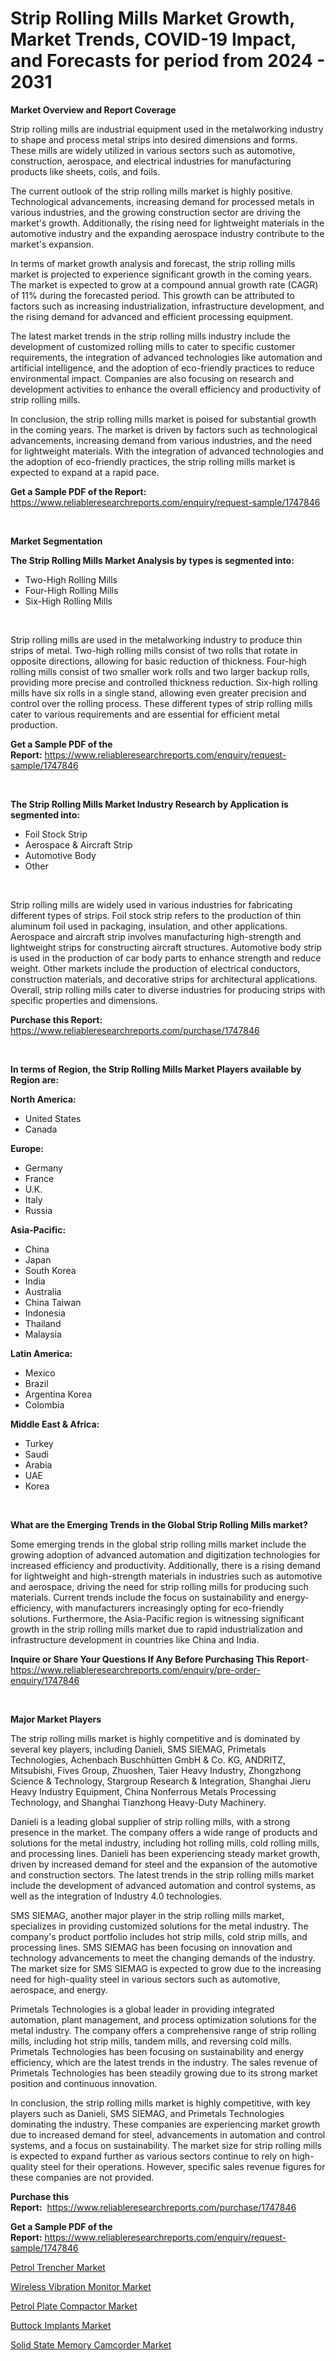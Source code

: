 <p><h1>Strip Rolling Mills Market Growth, Market Trends, COVID-19 Impact, and Forecasts for period from 2024 - 2031</h1></p><p><strong>Market Overview and Report Coverage</strong></p>
<p><p>Strip rolling mills are industrial equipment used in the metalworking industry to shape and process metal strips into desired dimensions and forms. These mills are widely utilized in various sectors such as automotive, construction, aerospace, and electrical industries for manufacturing products like sheets, coils, and foils.</p><p>The current outlook of the strip rolling mills market is highly positive. Technological advancements, increasing demand for processed metals in various industries, and the growing construction sector are driving the market's growth. Additionally, the rising need for lightweight materials in the automotive industry and the expanding aerospace industry contribute to the market's expansion.</p><p>In terms of market growth analysis and forecast, the strip rolling mills market is projected to experience significant growth in the coming years. The market is expected to grow at a compound annual growth rate (CAGR) of 11% during the forecasted period. This growth can be attributed to factors such as increasing industrialization, infrastructure development, and the rising demand for advanced and efficient processing equipment.</p><p>The latest market trends in the strip rolling mills industry include the development of customized rolling mills to cater to specific customer requirements, the integration of advanced technologies like automation and artificial intelligence, and the adoption of eco-friendly practices to reduce environmental impact. Companies are also focusing on research and development activities to enhance the overall efficiency and productivity of strip rolling mills.</p><p>In conclusion, the strip rolling mills market is poised for substantial growth in the coming years. The market is driven by factors such as technological advancements, increasing demand from various industries, and the need for lightweight materials. With the integration of advanced technologies and the adoption of eco-friendly practices, the strip rolling mills market is expected to expand at a rapid pace.</p></p>
<p><strong>Get a Sample PDF of the Report:</strong> <a href="https://www.reliableresearchreports.com/enquiry/request-sample/1747846">https://www.reliableresearchreports.com/enquiry/request-sample/1747846</a></p>
<p>&nbsp;</p>
<p><strong>Market Segmentation</strong></p>
<p><strong>The Strip Rolling Mills Market Analysis by types is segmented into:</strong></p>
<p><ul><li>Two-High Rolling Mills</li><li>Four-High Rolling Mills</li><li>Six-High Rolling Mills</li></ul></p>
<p>&nbsp;</p>
<p><p>Strip rolling mills are used in the metalworking industry to produce thin strips of metal. Two-high rolling mills consist of two rolls that rotate in opposite directions, allowing for basic reduction of thickness. Four-high rolling mills consist of two smaller work rolls and two larger backup rolls, providing more precise and controlled thickness reduction. Six-high rolling mills have six rolls in a single stand, allowing even greater precision and control over the rolling process. These different types of strip rolling mills cater to various requirements and are essential for efficient metal production.</p></p>
<p><strong>Get a Sample PDF of the Report:</strong>&nbsp;<a href="https://www.reliableresearchreports.com/enquiry/request-sample/1747846">https://www.reliableresearchreports.com/enquiry/request-sample/1747846</a></p>
<p>&nbsp;</p>
<p><strong>The Strip Rolling Mills Market Industry Research by Application is segmented into:</strong></p>
<p><ul><li>Foil Stock Strip</li><li>Aerospace & Aircraft Strip</li><li>Automotive Body</li><li>Other</li></ul></p>
<p>&nbsp;</p>
<p><p>Strip rolling mills are widely used in various industries for fabricating different types of strips. Foil stock strip refers to the production of thin aluminum foil used in packaging, insulation, and other applications. Aerospace and aircraft strip involves manufacturing high-strength and lightweight strips for constructing aircraft structures. Automotive body strip is used in the production of car body parts to enhance strength and reduce weight. Other markets include the production of electrical conductors, construction materials, and decorative strips for architectural applications. Overall, strip rolling mills cater to diverse industries for producing strips with specific properties and dimensions.</p></p>
<p><strong>Purchase this Report:</strong>&nbsp; <a href="https://www.reliableresearchreports.com/purchase/1747846">https://www.reliableresearchreports.com/purchase/1747846</a></p>
<p>&nbsp;</p>
<p><strong>In terms of Region, the Strip Rolling Mills Market Players available by Region are:</strong></p>
<p>
    <p> <strong> North America: </strong>
        <ul>
            <li>United States</li>
            <li>Canada</li>
        </ul>
        </p> 
    <p> <strong> Europe: </strong>
        <ul>
            <li>Germany</li>
            <li>France</li>
            <li>U.K.</li>
            <li>Italy</li>
            <li>Russia</li>
        </ul>
        </p> 
    <p> <strong> Asia-Pacific: </strong>
        <ul>
            <li>China</li>
            <li>Japan</li>
            <li>South Korea</li>
            <li>India</li>
            <li>Australia</li>
            <li>China Taiwan</li>
            <li>Indonesia</li>
            <li>Thailand</li>
            <li>Malaysia</li>
        </ul>
        </p> 
    <p> <strong> Latin America: </strong>
        <ul>
            <li>Mexico</li>
            <li>Brazil</li>
            <li>Argentina Korea</li>
            <li>Colombia</li>
        </ul>
        </p> 
    <p> <strong> Middle East & Africa: </strong>
        <ul>
            <li>Turkey</li>
            <li>Saudi</li>
            <li>Arabia</li>
            <li>UAE</li>
            <li>Korea</li>
        </ul>
    </p>
    </p>
<p>&nbsp;</p>
<p><strong>What are the Emerging Trends in the Global Strip Rolling Mills market?</strong></p>
<p><p>Some emerging trends in the global strip rolling mills market include the growing adoption of advanced automation and digitization technologies for increased efficiency and productivity. Additionally, there is a rising demand for lightweight and high-strength materials in industries such as automotive and aerospace, driving the need for strip rolling mills for producing such materials. Current trends include the focus on sustainability and energy-efficiency, with manufacturers increasingly opting for eco-friendly solutions. Furthermore, the Asia-Pacific region is witnessing significant growth in the strip rolling mills market due to rapid industrialization and infrastructure development in countries like China and India.</p></p>
<p><strong>Inquire or Share Your Questions If Any Before Purchasing This Report</strong>- <a href="https://www.reliableresearchreports.com/enquiry/pre-order-enquiry/1747846">https://www.reliableresearchreports.com/enquiry/pre-order-enquiry/1747846</a></p>
<p>&nbsp;</p>
<p><strong>Major Market Players</strong></p>
<p><p>The strip rolling mills market is highly competitive and is dominated by several key players, including Danieli, SMS SIEMAG, Primetals Technologies, Achenbach Buschhütten GmbH & Co. KG, ANDRITZ, Mitsubishi, Fives Group, Zhuoshen, Taier Heavy Industry, Zhongzhong Science & Technology, Stargroup Research & Integration, Shanghai Jieru Heavy Industry Equipment, China Nonferrous Metals Processing Technology, and Shanghai Tianzhong Heavy-Duty Machinery.</p><p>Danieli is a leading global supplier of strip rolling mills, with a strong presence in the market. The company offers a wide range of products and solutions for the metal industry, including hot rolling mills, cold rolling mills, and processing lines. Danieli has been experiencing steady market growth, driven by increased demand for steel and the expansion of the automotive and construction sectors. The latest trends in the strip rolling mills market include the development of advanced automation and control systems, as well as the integration of Industry 4.0 technologies.</p><p>SMS SIEMAG, another major player in the strip rolling mills market, specializes in providing customized solutions for the metal industry. The company's product portfolio includes hot strip mills, cold strip mills, and processing lines. SMS SIEMAG has been focusing on innovation and technology advancements to meet the changing demands of the industry. The market size for SMS SIEMAG is expected to grow due to the increasing need for high-quality steel in various sectors such as automotive, aerospace, and energy.</p><p>Primetals Technologies is a global leader in providing integrated automation, plant management, and process optimization solutions for the metal industry. The company offers a comprehensive range of strip rolling mills, including hot strip mills, tandem mills, and reversing cold mills. Primetals Technologies has been focusing on sustainability and energy efficiency, which are the latest trends in the industry. The sales revenue of Primetals Technologies has been steadily growing due to its strong market position and continuous innovation.</p><p>In conclusion, the strip rolling mills market is highly competitive, with key players such as Danieli, SMS SIEMAG, and Primetals Technologies dominating the industry. These companies are experiencing market growth due to increased demand for steel, advancements in automation and control systems, and a focus on sustainability. The market size for strip rolling mills is expected to expand further as various sectors continue to rely on high-quality steel for their operations. However, specific sales revenue figures for these companies are not provided.</p></p>
<p><strong>Purchase this Report:</strong>&nbsp;&nbsp;<a href="https://www.reliableresearchreports.com/purchase/1747846">https://www.reliableresearchreports.com/purchase/1747846</a></p>
<p></p>
<p><strong>Get a Sample PDF of the Report:</strong>&nbsp;<a href="https://www.reliableresearchreports.com/enquiry/request-sample/1747846">https://www.reliableresearchreports.com/enquiry/request-sample/1747846</a></p>
<p><p><a href="https://github.com/gdfhhhj/Market-Research-Report-List-2/blob/main/petrol-trencher-market.md">Petrol Trencher Market</a></p><p><a href="https://medium.com/@crystalpena2022/wireless-vibration-monitor-market-analysis-its-cagr-market-segmentation-and-global-industry-5066f2994949">Wireless Vibration Monitor Market</a></p><p><a href="https://github.com/luckyshygirl/Market-Research-Report-List-2/blob/main/petrol-plate-compactor-market.md">Petrol Plate Compactor Market</a></p><p><a href="https://medium.com/@crystalpena2022/buttock-implants-market-the-key-to-successful-business-strategy-forecast-till-2030-1b688d895f83">Buttock Implants Market</a></p><p><a href="https://medium.com/@crystalpena2022/solid-state-memory-camcorder-market-analysis-its-cagr-market-segmentation-and-global-industry-388fb81c2421">Solid State Memory Camcorder Market</a></p></p>